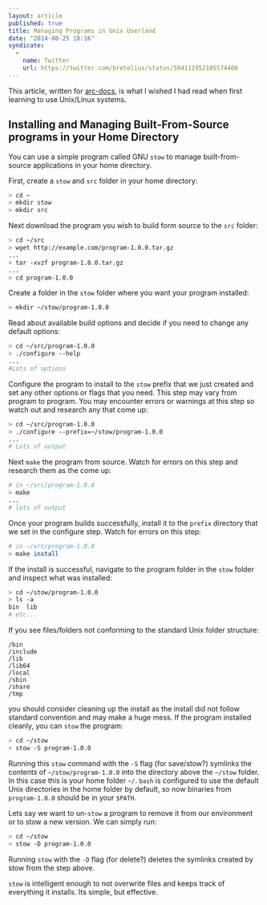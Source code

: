 ```yaml
---
layout: article
published: true
title: Managing Programs in Unix Userland
date: "2014-08-25 18:16"
syndicate:
  -
    name: Twitter
    url: https://twitter.com/bretolius/status/504111952105574400
---
```


This article, written for [arc-docs](http://arc-docs.readthedocs.org/en/latest/getting-started.html#setting-up-programs-in-your-home-directory), is what I wished I had read when first learning to use Unix/Linux systems.

## Installing and Managing Built-From-Source programs in your Home Directory

You can use a simple program called GNU `stow` to manage built-from-source applications in your  home directory.

First, create a `stow` and `src` folder in your home directory:

```sh
> cd ~
> mkdir stow
> mkdir src
```

Next download the program you wish to build form source to the `src` folder:

```sh
> cd ~/src
> wget http://example.com/program-1.0.0.tar.gz
...
> tar -xvzf program-1.0.0.tar.gz
...
> cd program-1.0.0
```

Create a folder in the `stow` folder where you want your program installed:

```sh
> mkdir ~/stow/program-1.0.0
```

Read about available build options and decide if you need to change any default options:

```sh
> cd ~/src/program-1.0.0
> ./configure --help
...
#Lots of options
```

Configure the program to install to the `stow` prefix that we just created and set any other options or flags that you need.  This step may vary from program to program.  You may encounter errors or warnings at this step so watch out and research any that come up:

```sh
> cd ~/src/program-1.0.0
> ./configure --prefix=~/stow/program-1.0.0
...
# Lots of output
```

Next `make` the program from source.  Watch for errors on this step and research them as the come up:

```sh
# in ~/src/program-1.0.0
> make
...
# lots of output
```

Once your program builds successfully, install it to the `prefix` directory that we set in the configure step.  Watch for errors on this step:

```sh
# in ~/src/program-1.0.0
> make install
```

If the install is successful, navigate to the program folder in the `stow` folder and inspect what was installed:

```sh
> cd ~/stow/program-1.0.0
> ls -a
bin  lib
# etc...
```

If you see files/folders not conforming to the standard Unix folder structure:

```
/bin
/include
/lib
/lib64
/local
/sbin
/share
/tmp
```

you should consider cleaning up the install as the install did not follow standard convention and may make a huge mess.  If the program installed cleanly, you can `stow` the program:

```sh
> cd ~/stow
> stow -S program-1.0.0
```

Running this `stow` command with the `-S` flag (for save/stow?) symlinks the contents of `~/stow/program-1.0.0` into the directory above the `~/stow` folder.  In this case this is your home folder `~/`.  `bash` is configured to use the default Unix directories in the home folder by default, so now binaries from `program-1.0.0` should be in your `$PATH`.

Lets say we want to un-`stow` a program to remove it from our environment or to stow a new version.  We can simply run:

```sh
> cd ~/stow
> stow -D program-1.0.0
```

Running `stow` with the `-D` flag (for delete?) deletes the symlinks created by stow from the step above.

`stow` is intelligent enough to not overwrite files and keeps track of everything it installs.  Its simple, but effective.
